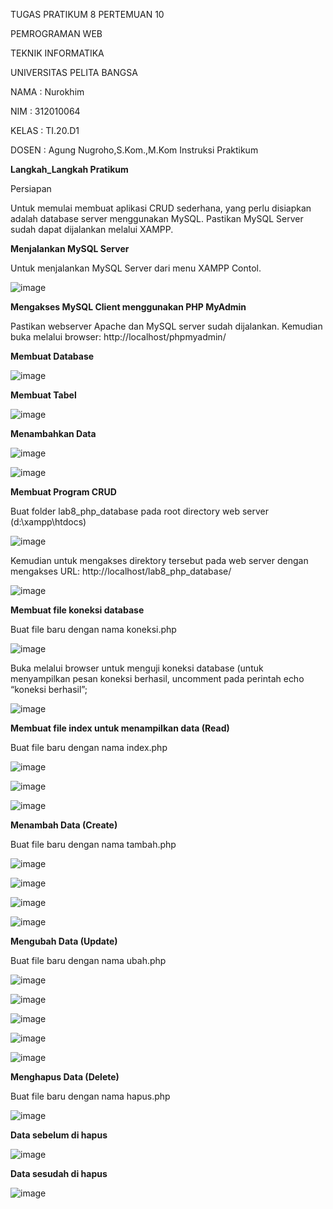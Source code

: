 TUGAS PRATIKUM 8 PERTEMUAN 10

PEMROGRAMAN WEB

TEKNIK INFORMATIKA

UNIVERSITAS PELITA BANGSA

NAMA : Nurokhim

NIM : 312010064

KELAS : TI.20.D1

DOSEN : Agung Nugroho,S.Kom.,M.Kom Instruksi Praktikum

<b>Langkah_Langkah Pratikum</b>

Persiapan

Untuk memulai membuat aplikasi CRUD sederhana, yang perlu disiapkan adalah database server menggunakan MySQL. Pastikan MySQL Server sudah dapat dijalankan melalui XAMPP.

<b>Menjalankan MySQL Server</b>

Untuk menjalankan MySQL Server dari menu XAMPP Contol.

![image](https://user-images.githubusercontent.com/101801920/169657712-99748993-e512-435c-b54c-da59c35e6d0b.png)

<b>Mengakses MySQL Client menggunakan PHP MyAdmin</b>

Pastikan webserver Apache dan MySQL server sudah dijalankan. Kemudian buka melalui browser: http://localhost/phpmyadmin/

<b>Membuat Database</b>

![image](https://user-images.githubusercontent.com/101801920/169658133-95e330a3-a881-4091-944b-97324b69bd28.png)

<b>Membuat Tabel</b>

![image](https://user-images.githubusercontent.com/101801920/169658313-9bd8b183-16fe-47f8-bb0a-0e10ec03d57f.png)

<b>Menambahkan Data</b>

![image](https://user-images.githubusercontent.com/101801920/169658492-be59622a-0942-4fbc-85ad-f13813a6a702.png)

![image](https://user-images.githubusercontent.com/101801920/169659513-bdf141bf-3720-4b42-810f-d6a2774c4632.png)

<b>Membuat Program CRUD</b>

Buat folder lab8_php_database pada root directory web server (d:\xampp\htdocs)

![image](https://user-images.githubusercontent.com/101801920/169659581-4dedb4bf-c771-4dc8-afb9-3856c3a77f87.png)

Kemudian untuk mengakses direktory tersebut pada web server dengan mengakses URL: http://localhost/lab8_php_database/

![image](https://user-images.githubusercontent.com/101801920/169659649-f0b36899-e086-4866-8db5-3bb4745329a1.png)

<b>Membuat file koneksi database</b>

Buat file baru dengan nama koneksi.php

![image](https://user-images.githubusercontent.com/101801920/169660337-9ed871bd-1d32-443e-bd11-f16a360e7eda.png)

Buka melalui browser untuk menguji koneksi database (untuk menyampilkan pesan koneksi berhasil, uncomment pada perintah echo “koneksi berhasil”;

![image](https://user-images.githubusercontent.com/101801920/169660206-f3cfb197-b93e-429a-8286-2e7ec48b7f33.png)

<b>Membuat file index untuk menampilkan data (Read)</b>

Buat file baru dengan nama index.php

![image](https://user-images.githubusercontent.com/101801920/169660866-46837551-5b66-499f-8ed5-a3e5ce18815b.png)

![image](https://user-images.githubusercontent.com/101801920/169660902-ca597aa6-dcca-4312-b30a-fa3c93dc17b0.png)

![image](https://user-images.githubusercontent.com/101801920/169660917-f756b29f-bb02-492f-aac4-7c1aedc9a421.png)

<b>Menambah Data (Create)</b>

Buat file baru dengan nama tambah.php

![image](https://user-images.githubusercontent.com/101801920/169795085-d9d20f90-7f27-4f95-b09c-690f57127c9b.png)

![image](https://user-images.githubusercontent.com/101801920/169795240-893ae6f3-f9c4-47ce-87d7-708e5bfc7abd.png)

![image](https://user-images.githubusercontent.com/101801920/169795444-00ff92ae-6752-42a4-8bdc-b826a6cf5baa.png)

![image](https://user-images.githubusercontent.com/101801920/169800544-d997e591-c9e8-4a68-9c61-bf5c832e442d.png)

<b>Mengubah Data (Update)</b>

Buat file baru dengan nama ubah.php

![image](https://user-images.githubusercontent.com/101801920/169800696-c102e2d8-c7c2-43b6-8ae8-274cb9f9a79e.png)

![image](https://user-images.githubusercontent.com/101801920/169800782-e30ad48a-b263-44a2-aea6-82d19ae1e13f.png)

![image](https://user-images.githubusercontent.com/101801920/169800930-688c0c5c-225a-49fb-a7a8-3af001cb2df9.png)

![image](https://user-images.githubusercontent.com/101801920/169801042-042c461a-c4fd-471b-997a-2566b3db6eb3.png)

![image](https://user-images.githubusercontent.com/101801920/169801144-fadb82b5-19c6-42b8-aece-e4c6238977a9.png)

<b>Menghapus Data (Delete)</b>

Buat file baru dengan nama hapus.php

![image](https://user-images.githubusercontent.com/101801920/169801753-7ef115f2-5da0-424b-9057-a03510c427f7.png)

<b>Data sebelum di hapus</b>

![image](https://user-images.githubusercontent.com/101801920/169802346-4864253b-e397-40a7-b060-f6763e2b41e6.png)

<b>Data sesudah di hapus</b>

![image](https://user-images.githubusercontent.com/101801920/169802594-9462e9b5-4e5f-443a-a414-800514f64a41.png)
